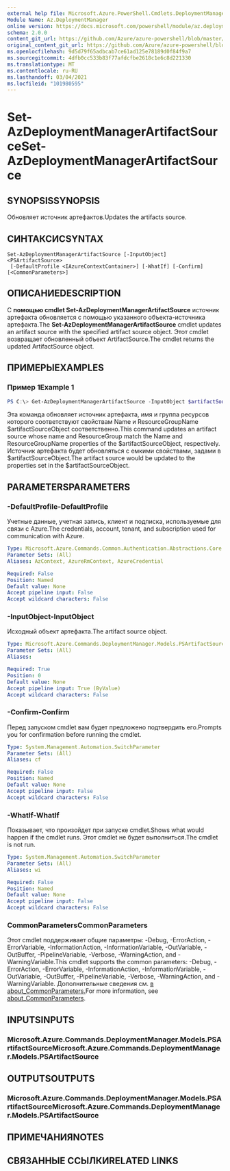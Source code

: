 ```yaml
---
external help file: Microsoft.Azure.PowerShell.Cmdlets.DeploymentManager.dll-Help.xml
Module Name: Az.DeploymentManager
online version: https://docs.microsoft.com/powershell/module/az.deploymentmanager/set-azdeploymentmanagerartifactsource
schema: 2.0.0
content_git_url: https://github.com/Azure/azure-powershell/blob/master/src/DeploymentManager/DeploymentManager/help/Set-AzDeploymentManagerArtifactSource.md
original_content_git_url: https://github.com/Azure/azure-powershell/blob/master/src/DeploymentManager/DeploymentManager/help/Set-AzDeploymentManagerArtifactSource.md
ms.openlocfilehash: 9d5d79f65adbcab7ce61ad125e78189d0f84f9a7
ms.sourcegitcommit: 4dfb0cc533b83f77afdcfbe2618c1e6c8d221330
ms.translationtype: MT
ms.contentlocale: ru-RU
ms.lasthandoff: 03/04/2021
ms.locfileid: "101980595"
---
```

# <span data-ttu-id="b0770-101">Set-AzDeploymentManagerArtifactSource</span><span class="sxs-lookup"><span data-stu-id="b0770-101">Set-AzDeploymentManagerArtifactSource</span></span>

## <span data-ttu-id="b0770-102">SYNOPSIS</span><span class="sxs-lookup"><span data-stu-id="b0770-102">SYNOPSIS</span></span>
<span data-ttu-id="b0770-103">Обновляет источник артефактов.</span><span class="sxs-lookup"><span data-stu-id="b0770-103">Updates the artifacts source.</span></span>

## <span data-ttu-id="b0770-104">СИНТАКСИС</span><span class="sxs-lookup"><span data-stu-id="b0770-104">SYNTAX</span></span>

```
Set-AzDeploymentManagerArtifactSource [-InputObject] <PSArtifactSource>
 [-DefaultProfile <IAzureContextContainer>] [-WhatIf] [-Confirm] [<CommonParameters>]
```

## <span data-ttu-id="b0770-105">ОПИСАНИЕ</span><span class="sxs-lookup"><span data-stu-id="b0770-105">DESCRIPTION</span></span>
<span data-ttu-id="b0770-106">С **помощью cmdlet Set-AzDeploymentManagerArtifactSource** источник артефакта обновляется с помощью указанного объекта-источника артефакта.</span><span class="sxs-lookup"><span data-stu-id="b0770-106">The **Set-AzDeploymentManagerArtifactSource** cmdlet updates an artifact source with the specified artifact source object.</span></span>
<span data-ttu-id="b0770-107">Этот cmdlet возвращает обновленный объект ArtifactSource.</span><span class="sxs-lookup"><span data-stu-id="b0770-107">The cmdlet returns the updated ArtifactSource object.</span></span>

## <span data-ttu-id="b0770-108">ПРИМЕРЫ</span><span class="sxs-lookup"><span data-stu-id="b0770-108">EXAMPLES</span></span>

### <span data-ttu-id="b0770-109">Пример 1</span><span class="sxs-lookup"><span data-stu-id="b0770-109">Example 1</span></span>
```powershell
PS C:\> Get-AzDeploymentManagerArtifactSource -InputObject $artifactSourceObject
```

<span data-ttu-id="b0770-110">Эта команда обновляет источник артефакта, имя и группа ресурсов которого соответствуют свойствам Name и ResourceGroupName $artifactSourceObject соответственно.</span><span class="sxs-lookup"><span data-stu-id="b0770-110">This command updates an artifact source whose name and ResourceGroup match the Name and ResourceGroupName properties of the $artifactSourceObject, respectively.</span></span>
<span data-ttu-id="b0770-111">Источник артефакта будет обновляться с емкими свойствами, задами в $artifactSourceObject.</span><span class="sxs-lookup"><span data-stu-id="b0770-111">The artifact source would be updated to the properties set in the $artifactSourceObject.</span></span>

## <span data-ttu-id="b0770-112">PARAMETERS</span><span class="sxs-lookup"><span data-stu-id="b0770-112">PARAMETERS</span></span>

### <span data-ttu-id="b0770-113">-DefaultProfile</span><span class="sxs-lookup"><span data-stu-id="b0770-113">-DefaultProfile</span></span>
<span data-ttu-id="b0770-114">Учетные данные, учетная запись, клиент и подписка, используемые для связи с Azure.</span><span class="sxs-lookup"><span data-stu-id="b0770-114">The credentials, account, tenant, and subscription used for communication with Azure.</span></span>

```yaml
Type: Microsoft.Azure.Commands.Common.Authentication.Abstractions.Core.IAzureContextContainer
Parameter Sets: (All)
Aliases: AzContext, AzureRmContext, AzureCredential

Required: False
Position: Named
Default value: None
Accept pipeline input: False
Accept wildcard characters: False
```

### <span data-ttu-id="b0770-115">-InputObject</span><span class="sxs-lookup"><span data-stu-id="b0770-115">-InputObject</span></span>
<span data-ttu-id="b0770-116">Исходный объект артефакта.</span><span class="sxs-lookup"><span data-stu-id="b0770-116">The artifact source object.</span></span>

```yaml
Type: Microsoft.Azure.Commands.DeploymentManager.Models.PSArtifactSource
Parameter Sets: (All)
Aliases:

Required: True
Position: 0
Default value: None
Accept pipeline input: True (ByValue)
Accept wildcard characters: False
```

### <span data-ttu-id="b0770-117">-Confirm</span><span class="sxs-lookup"><span data-stu-id="b0770-117">-Confirm</span></span>
<span data-ttu-id="b0770-118">Перед запуском cmdlet вам будет предложено подтвердить его.</span><span class="sxs-lookup"><span data-stu-id="b0770-118">Prompts you for confirmation before running the cmdlet.</span></span>

```yaml
Type: System.Management.Automation.SwitchParameter
Parameter Sets: (All)
Aliases: cf

Required: False
Position: Named
Default value: None
Accept pipeline input: False
Accept wildcard characters: False
```

### <span data-ttu-id="b0770-119">-WhatIf</span><span class="sxs-lookup"><span data-stu-id="b0770-119">-WhatIf</span></span>
<span data-ttu-id="b0770-120">Показывает, что произойдет при запуске cmdlet.</span><span class="sxs-lookup"><span data-stu-id="b0770-120">Shows what would happen if the cmdlet runs.</span></span>
<span data-ttu-id="b0770-121">Этот cmdlet не будет выполниться.</span><span class="sxs-lookup"><span data-stu-id="b0770-121">The cmdlet is not run.</span></span>

```yaml
Type: System.Management.Automation.SwitchParameter
Parameter Sets: (All)
Aliases: wi

Required: False
Position: Named
Default value: None
Accept pipeline input: False
Accept wildcard characters: False
```

### <span data-ttu-id="b0770-122">CommonParameters</span><span class="sxs-lookup"><span data-stu-id="b0770-122">CommonParameters</span></span>
<span data-ttu-id="b0770-123">Этот cmdlet поддерживает общие параметры: -Debug, -ErrorAction, -ErrorVariable, -InformationAction, -InformationVariable, -OutVariable, -OutBuffer, -PipelineVariable, -Verbose, -WarningAction, and -WarningVariable.</span><span class="sxs-lookup"><span data-stu-id="b0770-123">This cmdlet supports the common parameters: -Debug, -ErrorAction, -ErrorVariable, -InformationAction, -InformationVariable, -OutVariable, -OutBuffer, -PipelineVariable, -Verbose, -WarningAction, and -WarningVariable.</span></span> <span data-ttu-id="b0770-124">Дополнительные сведения см. [в about_CommonParameters.](http://go.microsoft.com/fwlink/?LinkID=113216)</span><span class="sxs-lookup"><span data-stu-id="b0770-124">For more information, see [about_CommonParameters](http://go.microsoft.com/fwlink/?LinkID=113216).</span></span>

## <span data-ttu-id="b0770-125">INPUTS</span><span class="sxs-lookup"><span data-stu-id="b0770-125">INPUTS</span></span>

### <span data-ttu-id="b0770-126">Microsoft.Azure.Commands.DeploymentManager.Models.PSArtifactSource</span><span class="sxs-lookup"><span data-stu-id="b0770-126">Microsoft.Azure.Commands.DeploymentManager.Models.PSArtifactSource</span></span>

## <span data-ttu-id="b0770-127">OUTPUTS</span><span class="sxs-lookup"><span data-stu-id="b0770-127">OUTPUTS</span></span>

### <span data-ttu-id="b0770-128">Microsoft.Azure.Commands.DeploymentManager.Models.PSArtifactSource</span><span class="sxs-lookup"><span data-stu-id="b0770-128">Microsoft.Azure.Commands.DeploymentManager.Models.PSArtifactSource</span></span>

## <span data-ttu-id="b0770-129">ПРИМЕЧАНИЯ</span><span class="sxs-lookup"><span data-stu-id="b0770-129">NOTES</span></span>

## <span data-ttu-id="b0770-130">СВЯЗАННЫЕ ССЫЛКИ</span><span class="sxs-lookup"><span data-stu-id="b0770-130">RELATED LINKS</span></span>

